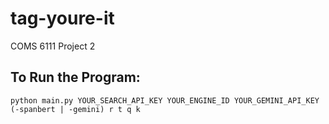 # tag-youre-it
COMS 6111 Project 2

## To Run the Program:
```python main.py YOUR_SEARCH_API_KEY YOUR_ENGINE_ID YOUR_GEMINI_API_KEY (-spanbert | -gemini) r t q k```